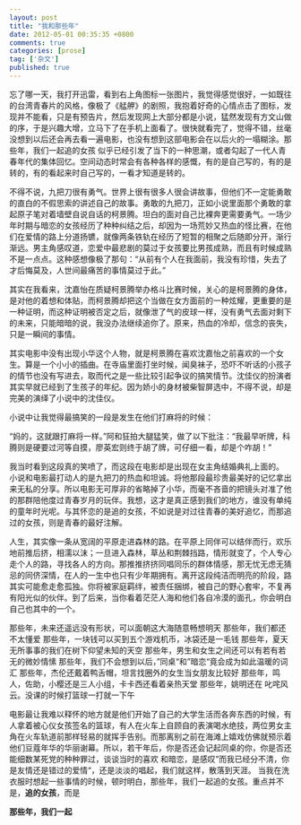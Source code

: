 ```yaml
---
layout: post
title: "我和那些年"
date: 2012-05-01 00:35:35 +0800
comments: true
categories: [prose]
tag: ['杂文']
published: true
---
```


忘了哪一天，我打开迅雷，看到右上角图标一张图片，我觉得感觉很好，一如既往的台湾青春片的风格，像极了《艋舺》的剧照，我抱着好奇的心情点击了图标，发现并不能看，只是有预告片，然后发现网上大部分都是小说，猛然发现有方文山做的序，于是兴趣大增，立马下了在手机上面看了。很快就看完了，觉得不错，丝毫没想到以后还会再去看一遍电影，也没有想到这部电影会在以后火的一塌糊涂。那些年，我们一起追的女孩 似乎已经引发了当下的一种思潮，或者勾起了一代人青春年代的集体回忆。空间动态时常会有各种各样的感慨，有的是自己写的，有的是转的，有的看起来时自己写的，一看才知道是转的。

<!-- more -->

不得不说，九把刀很有勇气。世界上很有很多人很会讲故事，但他们不一定能勇敢的直白的不假思索的讲述自己的故事。勇敢的九把刀，正如小说里面那个勇敢的拿起原子笔对着墙壁自说自话的柯景腾。坦白的面对自己比裸奔更需要勇气。一场少年时期与暗恋的女孩经历了种种纠结之后，却因为一场荒妙又热血的怪比赛，在他们在爱情的路上分道扬镳，就像两条铁轨在经历了短暂的相聚之后随即分开，渐行渐远。男主角感叹道，恋爱中最悲剧的莫过于女孩要比男孩成熟，而且有时候成熟不是一点点。这种感想像极了那句：“从前有个人在我面前，我没有珍惜，失去了才后悔莫及，人世间最痛苦的事情莫过于此。”

其实在我看来，沈嘉怡在质疑柯景腾举办格斗比赛时候，关心的是柯景腾的身体，是对他的着想和体贴，而柯景腾却把这个当做在女方面前的一种炫耀，更重要的是一种证明，而这种证明被否定之后，就像泄了气的皮球一样，没有勇气去面对剩下的未来，只能暗暗的说，我没办法继续追你了。原来，热血的冷却，信念的丧失，只是一瞬间的事情。

其实电影中没有出现小华这个人物，就是柯景腾在喜欢沈嘉怡之前喜欢的一个女生。算是一个小小的插曲。在寺庙里面打坐时候，闻臭袜子，恐吓不听话的小孩子的情节也没有写进去，取而代之是一些比较引起争议的搞笑情节。沈佳仪的扮演者其实早就已经到了生孩子的年纪。因为娇小的身材被柴智屏选中，不得不说，却是完美的演绎了小说中的沈佳仪。

小说中让我觉得最搞笑的一段是发生在他们打麻将的时候：


  “妈的，这就跟打麻将一样。”阿和狂拍大腿猛笑，做了以下批注：“我最早听牌，科腾则是硬要过河等自摸，廖英宏则终于胡了牌，可仔细一看，却是个咋胡！”


我当时看到这段真的笑喷了，而这段在电影却是出现在女主角结婚典礼上面的。
小说和电影最打动人的是九把刀的热血和坦诚。将他那段最珍贵最美好的记忆拿出来无私的分享。所以电影无可厚非的省略掉了小华，而毫不吝啬的把镜头对准了他的那群陪他度过青春岁月的玩伴。我想，这才是真正感到我们的地方，谁没有单纯的童年时光呢。与其怀恋的是追的女孩，不如说是对过往青春的美好追忆，而那追过的女孩，则是青春的最好注解。

人生，其实像一条从宽阔的平原走进森林的路。在平原上同伴可以结伴而行，欢乐地前推后挤，相濡以沫；一旦进入森林，草丛和荆棘挡路，情形就变了，个人专心走个人的路，寻找各人的方向。那推推挤挤同唱同乐的群体情感，那无忧无虑无猜忌的同侪深情，在人的一生中也只有少年期拥有。离开这段纯洁而明亮的阶段，路其实可能愈走愈孤独。你将被家庭羁绊，被责任捆绑，被自己的野心套牢，不复再有阳光似的伙伴。到了后来，当你看着茫茫人海和他们各自冷漠的面孔，你会明白自己也其中的一个。

那些年，未来还遥远没有形状，可以面朝这大海随意畅想明天
那些年，我们都还不太懂爱
那些年，一块钱可以买到五个游戏机币，冰袋还是一毛钱
那些年，夏天无所事事的我们在树下仰望未知的天空
那些年，男生和女生之间还可以有若有若无的微妙情愫
那些年，我们不会想到以后，”同桌“和”暗恋“竟会成为如此温暖的词汇
那些年，杰伦还戴着鸭舌帽，坦言找圈外的女生当女朋友比较好
那些年，鸣人，佐助，小樱还是三人小组，卡卡西还看着亲热天堂
那些年，姚明还在 叱咤风云。没课的时候打篮球一打就一下午

电影最让我难以释怀的地方就是他们开始了自己的大学生活而各奔东西的时候，有人拿着被心仪女孩签名的篮球，有人在火车上自顾自的表演喝水绝技，两位男女主角在火车轨道前那样轻易的就挥手告别。而那离别之前在海滩上嬉戏仿佛就预示着他们豆蔻年华的华丽谢幕。所以，若干年后，你是否还会记起同桌的你，你是否还能细数某死党的种种罪过，谈谈当时的喜欢 和暗恋，是感叹”而我已经分不清，你是友情还是错过的爱情“，还是淡淡的唱起，我们就这样，散落到天涯。
当我在洗衣服时想起一些事情的时候，顿时明白，那些年，我们一起追的女孩。重点并不是，**追的女孩**，而是

**那些年，我们一起**
